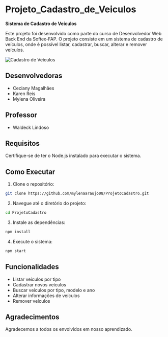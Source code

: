 # Projeto_Cadastro_de_Veiculos

**Sistema de Cadastro de Veículos**

Este projeto foi desenvolvido como parte do curso de Desenvolvedor Web Back End da Softex-FAP. O projeto consiste em um sistema 
de cadastro de veículos, onde é possível listar, cadastrar, buscar, alterar e remover veículos.

![Cadastro de Veículos](https://1drv.ms/i/s!Ains6mI4V2Kxje98rnXeCCmQDjOAKQ?e=kXB7PS)


## Desenvolvedoras

- Ceciany Magalhães
- Karen Reis
- Mylena Oliveira

## Professor

- Waldeck Lindoso

## Requisitos

Certifique-se de ter o Node.js instalado para executar o sistema.

## Como Executar

1. Clone o repositório:

```bash
git clone https://github.com/mylenaaraujo08/ProjetoCadastro.git

```

2. Navegue até o diretório do projeto:

```bash
cd ProjetoCadastro
```

3. Instale as dependências:
   
```bash
npm install
```

4. Execute o sistema:
   
```bash
npm start
```

## Funcionalidades
- Listar veículos por tipo
- Cadastrar novos veículos
- Buscar veículos por tipo, modelo e ano
- Alterar informações de veículos
- Remover veículos

## Agradecimentos

Agradecemos a todos os envolvidos em nosso aprendizado.




